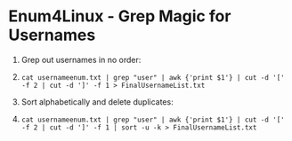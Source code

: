 # Enum4Linux - Grep Magic for Usernames
1. Grep out usernames in no order:
2. `cat usernameenum.txt | grep "user" | awk {'print $1'} | cut -d '[' -f 2 | cut -d ']' -f 1 > FinalUsernameList.txt`

1. Sort alphabetically and delete duplicates:
2. `cat usernameenum.txt | grep "user" | awk {'print $1'} | cut -d '[' -f 2 | cut -d ']' -f 1 | sort -u -k > FinalUsernameList.txt`
